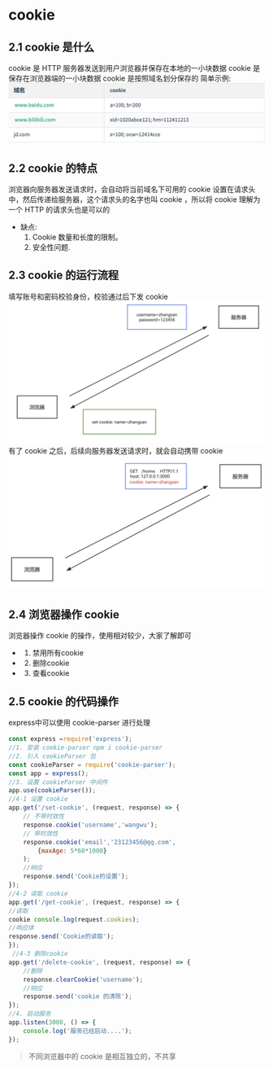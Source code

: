 # cookie



## 2.1 cookie 是什么

cookie 是 HTTP 服务器发送到用户浏览器并保存在本地的一小块数据
cookie 是保存在浏览器端的一小块数据
cookie 是按照域名划分保存的
简单示例:
![img](./assets/16789529000729.jpg)

## 2.2 cookie 的特点

浏览器向服务器发送请求时，会自动将当前域名下可用的 cookie 设置在请求头中，然后传递给服务器，这个请求头的名字也叫 cookie ，所以将 cookie 理解为一个 HTTP 的请求头也是可以的

- 缺点:
  1. Cookie 数量和长度的限制。
  2. 安全性问题.

## 2.3 cookie 的运行流程

填写账号和密码校验身份，校验通过后下发 cookie
![img](./assets/16789530726053.jpg)
有了 cookie 之后，后续向服务器发送请求时，就会自动携带 cookie
![img](./assets/16789531765511.jpg)

## 2.4 浏览器操作 cookie

浏览器操作 cookie 的操作，使用相对较少，大家了解即可

* 1. 禁用所有cookie
* 2. 删除cookie
* 3. 查看cookie

## 2.5 cookie 的代码操作

express中可以使用 cookie-parser 进行处理

```js
const express =require('express');
//1. 安装 cookie-parser npm i cookie-parser 
//2. 引入 cookieParser 包
const cookieParser = require('cookie-parser');
const app = express();
//3. 设置 cookieParser 中间件
app.use(cookieParser());
//4-1 设置 cookie
app.get('/set-cookie', (request, response) => {
    // 不带时效性
    response.cookie('username','wangwu');
    // 带时效性
    response.cookie('email','23123456@qq.com', 
        {maxAge: 5*60*1000}
    ); 
    //响应
    response.send('Cookie的设置');
});
//4-2 读取 cookie
app.get('/get-cookie', (request, response) => {
//读取 
cookie console.log(request.cookies); 
//响应体 
response.send('Cookie的读取');
});
 //4-3 删除cookie
app.get('/delete-cookie', (request, response) => {
    //删除 
    response.clearCookie('username'); 
    //响应
    response.send('cookie 的清除');
});
//4. 启动服务 
app.listen(3000, () => {
    console.log('服务已经启动....'); 
});
```

>不同浏览器中的 cookie 是相互独立的，不共享
